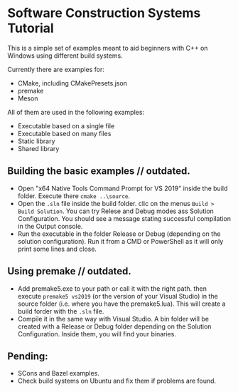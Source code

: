 # Software Construction Systems Tutorial

This is a simple set of examples meant to aid beginners with C++ on Windows using different build systems.

Currently there are examples for:

- CMake, including CMakePresets.json
- premake
- Meson

All of them are used in the following examples:

- Executable based on a single file
- Executable based on many files
- Static library
- Shared library

## Building the basic examples // outdated.

- Open "x64 Native Tools Command Prompt for VS 2019" inside the build folder. Execute there `cmake ..\source`.
- Open the `.sln` file inside the build folder. clic on the menus `Build > Build Solution`. You can try Relese and Debug modes ass Solution Configuration. You should see a message stating successful compilation in the Output console.
- Run the executable in the folder Release or Debug (depending on the solution configuration). Run it from a CMD or PowerShell as it will only print some lines and close.

## Using premake // outdated.

- Add premake5.exe to your path or call it with the right path. then execute `premake5 vs2019` (or the version of your Visual Studio) in the source folder (i.e. where you have the premake5.lua). This will create a build forder with the `.sln` file.
- Compile it in the same way with Visual Studio. A bin folder will be created with a Release or Debug folder depending on the Solution Configuration. Inside them, you will find your binaries.

## Pending:

- SCons and Bazel examples.
- Check build systems on Ubuntu and fix them if problems are found.